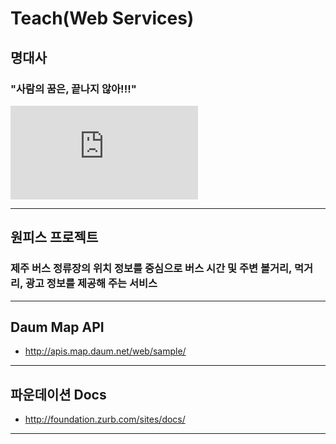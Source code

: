# Teach(Web Services)

## 명대사

### "사람의 꿈은, 끝나지 않아!!!"

![검은수염](http://m.chuing.net/zboard/revol_getimg.php?id=iani&no=6149&num=0&fc=86c67640de2da0d6021df40b1bd61259.jpg "티치")

***

## 원피스 프로젝트

### 제주 버스 정류장의 위치 정보를 중심으로 버스 시간 및 주변 볼거리, 먹거리, 광고 정보를 제공해 주는 서비스

***

## Daum Map API

- http://apis.map.daum.net/web/sample/

***

## 파운데이션 Docs

- http://foundation.zurb.com/sites/docs/

***
